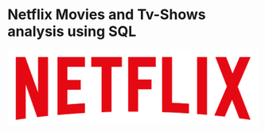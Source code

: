 # Netflix Movies and Tv-Shows analysis using SQL
![Netflix Logo](https://github.com/vivekrp11/netflix_sql_project/blob/main/logo.png)
